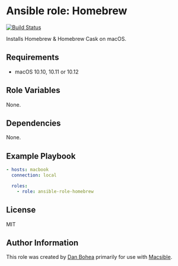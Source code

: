 # Ansible role: Homebrew

[![Build Status](https://travis-ci.org/danbohea/ansible-role-homebrew.svg?branch=master)](https://travis-ci.org/danbohea/ansible-role-homebrew)

Installs Homebrew & Homebrew Cask on macOS.


## Requirements

- macOS 10.10, 10.11 or 10.12


## Role Variables

None.


## Dependencies

None.


## Example Playbook

```yaml
- hosts: macbook
  connection: local

  roles:
    - role: ansible-role-homebrew
```


## License

MIT


## Author Information

This role was created by [Dan Bohea](http://bohea.co.uk) primarily for use with [Macsible](https://github.com/macsible/macsible).
